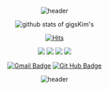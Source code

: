 <div align=center>

 
![header](https://capsule-render.vercel.app/api?type=waving&color=212C42&height=100&section=header&text=Kim%20Gihun&fontSize=70&animation=fadeIn&fontColor=FFBB00)

![github stats of gigsKim's](https://github-readme-stats.vercel.app/api?username=gigsKim&show_icons=true)
 
 
[![Hits](https://hits.seeyoufarm.com/api/count/incr/badge.svg?url=https%3A%2F%2Fgithub.com%2FgigsKim&count_bg=%2379C83D&title_bg=%23555555&icon=&icon_color=%23E7E7E7&title=hits&edge_flat=true)](https://hits.seeyoufarm.com)
<!-- badge -->


<img src="https://img.shields.io/badge/Unity-00000?style=flat-square&logo=Unity&logoColor=white"/>
<img src="https://img.shields.io/badge/PHP-777BB4?style=flat-square&logo=PHP&logoColor=white"/>
<img src="https://img.shields.io/badge/MySQL-4479A1?style=flat-square&logo=MySQL&logoColor=white"/>
<img src="https://img.shields.io/badge/HTML5-E34F26?style=flat-square&logo=HTML5&logoColor=white"/> 
 
 
[![Gmail Badge](https://img.shields.io/badge/-Gmail-d14836?style=flat-square&logo=Gmail&logoColor=white&link=mailto:givomggin@gmail.com)](mailto:givomggin@gmail.com)
[![Git Hub Badge](http://img.shields.io/badge/-Git%20Hub-black?style=flat-square&logo=github&link=https://github.com/gigsKim)](https://github.com/gigsKim)
<!-- footer -->
![header](https://capsule-render.vercel.app/api?type=soft&color=212C42&height=20&section=footer&fontSize=80&animation=fadeIn&fontColor=)
</div>

